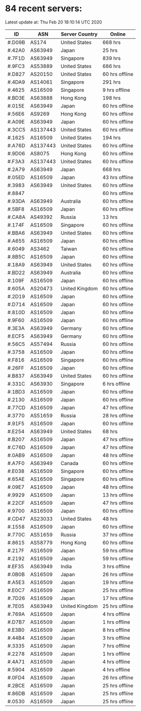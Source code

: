 # 84 recent servers:

Latest update at: Thu Feb 20 18:10:14 UTC 2020

| ID | ASN | Server Country | Online |
| -- | --- | -------------- | ------ |
| #.D09B | AS174 | United States | 668 hrs |
| #.42A0 | AS63949 | Japan | 25 hrs |
| #.7F1D | AS63949 | Singapore | 839 hrs |
| #.9FC3 | AS53889 | United States | 686 hrs |
| #.D827 | AS20150 | United States | 60 hrs offline |
| #.4DA9 | AS14061 | Singapore | 291 hrs |
| #.4625 | AS16509 | Singapore | 9 hrs offline |
| #.BD3E | AS63888 | Hong Kong | 198 hrs |
| #.015E | AS63949 | Japan | 60 hrs offline |
| #.56E6 | AS9269 | Hong Kong | 60 hrs offline |
| #.A09E | AS63949 | Japan | 60 hrs offline |
| #.3CC5 | AS137443 | United States | 60 hrs offline |
| #.1625 | AS16509 | United States | 194 hrs |
| #.A76D | AS137443 | United States | 60 hrs offline |
| #.9D06 | AS8075 | Hong Kong | 60 hrs offline |
| #.F3A3 | AS137443 | United States | 60 hrs offline |
| #.2A79 | AS63949 | Japan | 668 hrs |
| #.05ED | AS16509 | Japan | 43 hrs offline |
| #.3983 | AS63949 | United States | 60 hrs offline |
| #.8847 |  |  | 60 hrs offline |
| #.93DA | AS63949 | Australia | 60 hrs offline |
| #.5BF8 | AS16509 | Japan | 60 hrs offline |
| #.CA8A | AS49392 | Russia | 13 hrs |
| #.174F | AS16509 | Singapore | 60 hrs offline |
| #.BBA6 | AS63949 | United States | 60 hrs offline |
| #.A655 | AS16509 | Japan | 60 hrs offline |
| #.6049 | AS3462 | Taiwan | 60 hrs offline |
| #.8B5C | AS16509 | Japan | 60 hrs offline |
| #.18A9 | AS63949 | United States | 60 hrs offline |
| #.BD22 | AS63949 | Australia | 60 hrs offline |
| #.109F | AS16509 | Japan | 60 hrs offline |
| #.605A | AS20473 | United Kingdom | 60 hrs offline |
| #.2D19 | AS16509 | Japan | 60 hrs offline |
| #.D714 | AS16509 | Japan | 60 hrs offline |
| #.810D | AS16509 | Japan | 60 hrs offline |
| #.9F60 | AS16509 | Japan | 60 hrs offline |
| #.3E3A | AS63949 | Germany | 60 hrs offline |
| #.ECF5 | AS63949 | Germany | 60 hrs offline |
| #.56C5 | AS57494 | Russia | 60 hrs offline |
| #.3758 | AS16509 | Japan | 60 hrs offline |
| #.F816 | AS16509 | Singapore | 60 hrs offline |
| #.26FF | AS16509 | Japan | 60 hrs offline |
| #.B837 | AS63949 | United States | 60 hrs offline |
| #.331C | AS63930 | Singapore | 6 hrs offline |
| #.1BD3 | AS16509 | Japan | 60 hrs offline |
| #.2130 | AS16509 | Japan | 60 hrs offline |
| #.77CD | AS16509 | Japan | 47 hrs offline |
| #.3770 | AS51659 | Russia | 28 hrs offline |
| #.91F5 | AS16509 | Japan | 60 hrs offline |
| #.E254 | AS63949 | United States | 68 hrs |
| #.B207 | AS16509 | Japan | 47 hrs offline |
| #.C76D | AS16509 | Japan | 47 hrs offline |
| #.0AB9 | AS16509 | Japan | 48 hrs offline |
| #.A7F0 | AS63949 | Canada | 60 hrs offline |
| #.E038 | AS16509 | Singapore | 60 hrs offline |
| #.65AE | AS16509 | Singapore | 60 hrs offline |
| #.09E7 | AS16509 | Japan | 48 hrs offline |
| #.9929 | AS16509 | Japan | 13 hrs offline |
| #.22CF | AS16509 | Japan | 47 hrs offline |
| #.9700 | AS16509 | Japan | 60 hrs offline |
| #.CD47 | AS23033 | United States | 48 hrs |
| #.1558 | AS16509 | Japan | 60 hrs offline |
| #.770C | AS51659 | Russia | 37 hrs offline |
| #.8615 | AS58779 | Hong Kong | 60 hrs offline |
| #.217F | AS16509 | Japan | 59 hrs offline |
| #.2192 | AS16509 | Japan | 59 hrs offline |
| #.EF35 | AS63949 | India | 3 hrs offline |
| #.0B0B | AS16509 | Japan | 26 hrs offline |
| #.A5E3 | AS16509 | Japan | 19 hrs offline |
| #.E0C7 | AS16509 | Japan | 25 hrs offline |
| #.7D26 | AS16509 | Japan | 17 hrs offline |
| #.7E05 | AS63949 | United Kingdom | 25 hrs offline |
| #.769A | AS16509 | Japan | 4 hrs offline |
| #.D7B7 | AS16509 | Japan | 1 hrs offline |
| #.E3B0 | AS16509 | Japan | 8 hrs offline |
| #.44B4 | AS16509 | Japan | 3 hrs offline |
| #.3335 | AS16509 | Japan | 7 hrs offline |
| #.2278 | AS16509 | Japan | 1 hrs offline |
| #.4A71 | AS16509 | Japan | 4 hrs offline |
| #.5904 | AS16509 | Japan | 4 hrs offline |
| #.0FD4 | AS16509 | Japan | 26 hrs offline |
| #.2BCE | AS16509 | Japan | 25 hrs offline |
| #.86DB | AS16509 | Japan | 25 hrs offline |
| #.0530 | AS16509 | Japan | 25 hrs offline |

